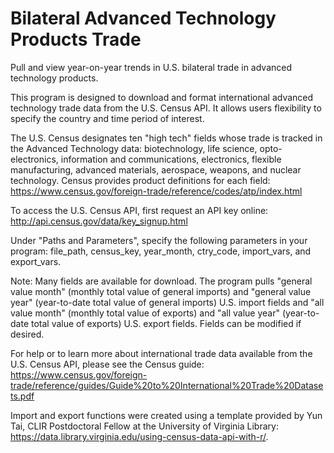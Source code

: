 # Bilateral Advanced Technology Products Trade
Pull and view year-on-year trends in U.S. bilateral trade in advanced technology products.

This program is designed to download and format international advanced technology trade data from the U.S. Census API. It allows users flexibility to specify the country and time period of interest. 

The U.S. Census designates ten "high tech" fields whose trade is tracked in the Advanced Technology data: biotechnology, life science, opto-electronics, information and communications, electronics, flexible manufacturing, advanced materials, aerospace, weapons, and nuclear technology. Census provides product definitions for each field: https://www.census.gov/foreign-trade/reference/codes/atp/index.html

To access the U.S. Census API, first request an API key online:
http://api.census.gov/data/key_signup.html

Under "Paths and Parameters", specify the following parameters in your program: file_path, census_key, year_month, ctry_code, import_vars, and export_vars.  

Note: Many fields are available for download. The program pulls "general value month" (monthly total value of general imports) and "general value year" (year-to-date total value of general imports) U.S. import fields and "all value month" (monthly total value of exports) and "all value year" (year-to-date total value of exports) U.S. export fields. Fields can be modified if desired.

For help or to learn more about international trade data available from the U.S. Census API, please see the Census guide:
https://www.census.gov/foreign-trade/reference/guides/Guide%20to%20International%20Trade%20Datasets.pdf

Import and export functions were created using a template provided by Yun Tai, CLIR Postdoctoral Fellow at the University of Virginia Library: https://data.library.virginia.edu/using-census-data-api-with-r/.  
